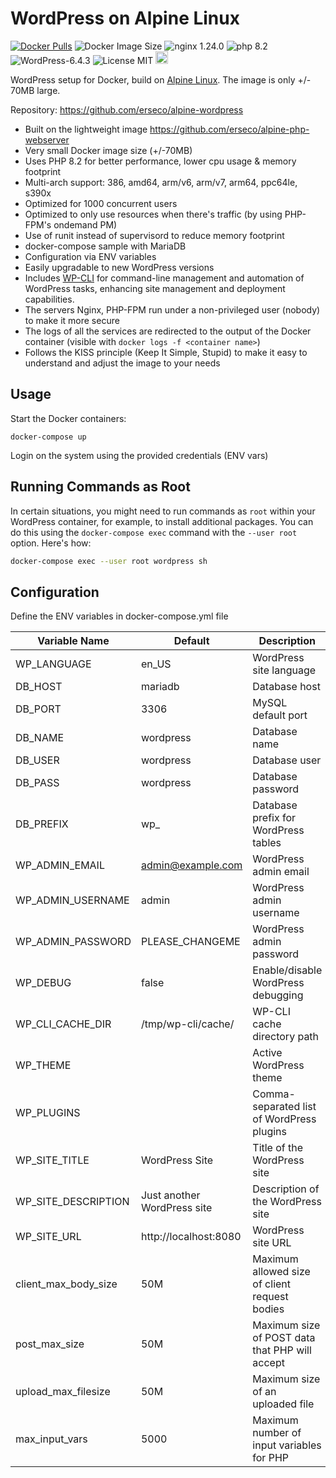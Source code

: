 # WordPress on Alpine Linux

[![Docker Pulls](https://img.shields.io/docker/pulls/erseco/alpine-wordpress.svg)](https://hub.docker.com/r/erseco/alpine-wordpress/)
![Docker Image Size](https://img.shields.io/docker/image-size/erseco/alpine-wordpress)
![nginx 1.24.0](https://img.shields.io/badge/nginx-1.18-brightgreen.svg)
![php 8.2](https://img.shields.io/badge/php-8.2-brightgreen.svg)
![WordPress-6.4.3](https://img.shields.io/badge/wordpress-yellow)
![License MIT](https://img.shields.io/badge/license-MIT-blue.svg)
<a href="https://www.buymeacoffee.com/erseco"><img src="https://www.buymeacoffee.com/assets/img/custom_images/orange_img.png" height="20px"></a>

WordPress setup for Docker, build on [Alpine Linux](http://www.alpinelinux.org/).
The image is only +/- 70MB large.

Repository: https://github.com/erseco/alpine-wordpress


* Built on the lightweight image https://github.com/erseco/alpine-php-webserver
* Very small Docker image size (+/-70MB)
* Uses PHP 8.2 for better performance, lower cpu usage & memory footprint
* Multi-arch support: 386, amd64, arm/v6, arm/v7, arm64, ppc64le, s390x
* Optimized for 1000 concurrent users
* Optimized to only use resources when there's traffic (by using PHP-FPM's ondemand PM)
* Use of runit instead of supervisord to reduce memory footprint
* docker-compose sample with MariaDB
* Configuration via ENV variables
* Easily upgradable to new WordPress versions
* Includes [WP-CLI](https://wp-cli.org/) for command-line management and automation of WordPress tasks, enhancing site management and deployment capabilities.
* The servers Nginx, PHP-FPM run under a non-privileged user (nobody) to make it more secure
* The logs of all the services are redirected to the output of the Docker container (visible with `docker logs -f <container name>`)
* Follows the KISS principle (Keep It Simple, Stupid) to make it easy to understand and adjust the image to your needs

## Usage

Start the Docker containers:

    docker-compose up

Login on the system using the provided credentials (ENV vars)

## Running Commands as Root

In certain situations, you might need to run commands as `root` within your WordPress container, for example, to install additional packages. You can do this using the `docker-compose exec` command with the `--user root` option. Here's how:

```bash
docker-compose exec --user root wordpress sh
```

## Configuration
Define the ENV variables in docker-compose.yml file

| Variable Name        | Default                 | Description                                      |
|----------------------|-------------------------|--------------------------------------------------|
| WP_LANGUAGE          | en_US                   | WordPress site language                          |
| DB_HOST              | mariadb                 | Database host                                    |
| DB_PORT              | 3306                    | MySQL default port                               |
| DB_NAME              | wordpress               | Database name                                    |
| DB_USER              | wordpress               | Database user                                    |
| DB_PASS              | wordpress               | Database password                                |
| DB_PREFIX            | wp_                     | Database prefix for WordPress tables             |
| WP_ADMIN_EMAIL       | admin@example.com       | WordPress admin email                            |
| WP_ADMIN_USERNAME    | admin                   | WordPress admin username                         |
| WP_ADMIN_PASSWORD    | PLEASE_CHANGEME         | WordPress admin password                         |
| WP_DEBUG             | false                   | Enable/disable WordPress debugging               |
| WP_CLI_CACHE_DIR     | /tmp/wp-cli/cache/      | WP-CLI cache directory path                      |
| WP_THEME             |                         | Active WordPress theme                           |
| WP_PLUGINS           |                         | Comma-separated list of WordPress plugins        |
| WP_SITE_TITLE        | WordPress Site          | Title of the WordPress site                      |
| WP_SITE_DESCRIPTION  | Just another WordPress site | Description of the WordPress site             |
| WP_SITE_URL          | http://localhost:8080   | WordPress site URL                               |
| client_max_body_size | 50M                     | Maximum allowed size of client request bodies    |
| post_max_size        | 50M                     | Maximum size of POST data that PHP will accept   |
| upload_max_filesize  | 50M                     | Maximum size of an uploaded file                 |
| max_input_vars       | 5000                    | Maximum number of input variables for PHP        |
